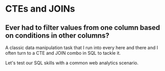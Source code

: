 # CTEs and JOINs 

## Ever had to filter values from one column based on conditions in other columns?

A classic data manipulation task that I run into every here and there and I often turn to a CTE and JOIN combo in SQL to tackle it.

Let's test our SQL skills with a common web analytics scenario.